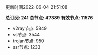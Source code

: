 更新时间2022-06-04 21:51:08

**总订阅: 241**
**总节点: 47389**
**有效节点: 11576**
- v2ray节点: 5849
- ss节点: 3544
- trojan节点: 950
- ssr节点: 1233
